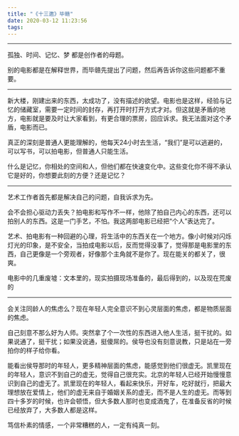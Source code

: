 ```yaml
---
title: "《十三邀》毕赣"
date: 2020-03-12 11:23:56
tags:
---
```


---- 

孤独、时间、记忆、梦 都是创作者的母题。

别的电影都是在解释世界，而毕赣先提出了问题，然后再告诉你这些问题都不重要。

---- 

新大楼，刚建出来的东西，太成功了，没有描述的欲望。电影也是这样，经验与记忆的储藏室，需要一定时间的封存，再打开时打开方式才对。但这就是矛盾的地方，电影就是要及时让大家看到，有更合理的票房，回应诉求。我无法面对这个矛盾，电影而已。

真正的深刻是普通人更能理解的，他每天24小时去生活，“我们”是可以逃避的，可以写书，可以拍电影，但普通人只能生活。

什么是记忆，你相处的空间和人，但他们都在快速变化中。这些变化你不得不承认它是好的，你想要此刻的方便？还是记忆？

---- 

艺术工作者首先都是解决自己的问题，自我诉求为先。

会不会担心驱动力丢失？拍电影和写作不一样，他除了拍自己内心的东西，还可以拍别人的东西。这是一门手艺，不怕。我这两部电影已经把“个人”表达完了。

艺术、拍电影有一种回避的心理，将生活中的东西关在一个地方。像小时候对闪烁灯光的印象，是不安全，当拍成电影以后，反而觉得没事了，觉得那是电影里的东西，自己更像是一个旁观者，好像那个主角就不是你了。现在能关的都关了，很爽。

电影中的几重废墟：文本里的，现实拍摄现场准备的，最后得到的，以及现在荒废的

---- 

会关注同龄人的焦虑么？现在年轻人完全意识不到心灵层面的焦虑，都是物质层面的焦虑。

自己刻意不那么好为人师。突然拿了个一次性的东西进入他人生活，挺干扰的。如果说通了，挺干扰；如果没说通，挺傻屌的。侯导也没有刻意说教，只是站在一旁拍你的样子给你看。

能看出侯导那时的年轻人，更多精神层面的焦虑，能感觉到他们很虚无。凯里现在的年轻人，意识不到自己的虚无，觉得自己很充实。北京的年轻人已经开始慢慢意识到自己的虚无了。凯里现在的年轻人，看起来快乐，开好车，吃好就行，把最大理想放在爱情上，他们的虚无来自于婚姻关系的虚无，而不是人生的虚无。而等到四十多岁的时候，也许会顿悟，但大多数人那时也变成酒鬼了，在准备反省的时候已经放弃了，大多数人都是这样。

笃信朴素的情感，一个非常糟糕的人，一定有纯真一刻。